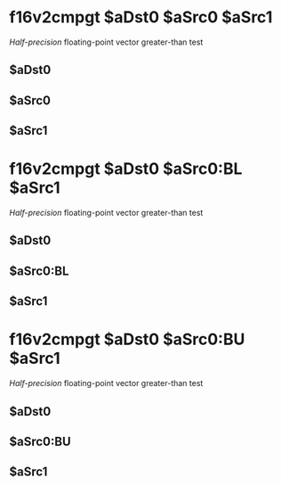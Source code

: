 # f16v2cmpgt $aDst0 $aSrc0 $aSrc1

*Half-precision* floating-point vector greater-than test


## $aDst0

## $aSrc0

## $aSrc1

# f16v2cmpgt $aDst0 $aSrc0:BL $aSrc1

*Half-precision* floating-point vector greater-than test


## $aDst0

## $aSrc0:BL

## $aSrc1

# f16v2cmpgt $aDst0 $aSrc0:BU $aSrc1

*Half-precision* floating-point vector greater-than test


## $aDst0

## $aSrc0:BU

## $aSrc1

